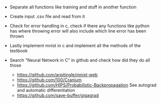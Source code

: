 - Separate all functions like training and stuff in another function

- Create input .csv file and read from it

- Check for error handling in c, check if there any functions like
  python has where throwing error will also include which line error has been thrown

- Lastly implement mnist in c and implement all the methods of the textbook

- Search "Neural Network in C" in github and check how did they do all those
  - https://github.com/arpitingle/mnist-web
  - https://github.com/100/Cranium
  - https://github.com/HIPS/Probabilistic-Backpropagation
    See autograd and automatic differentiation
  - https://github.com/save-buffer/gigagrad
